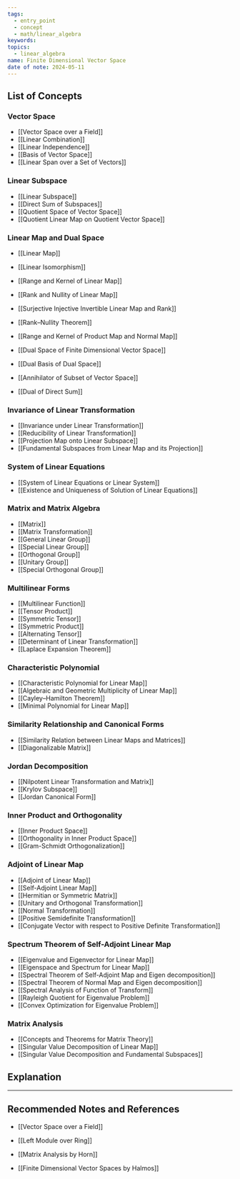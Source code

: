 ```yaml
---
tags:
  - entry_point
  - concept
  - math/linear_algebra
keywords: 
topics:
  - linear_algebra
name: Finite Dimensional Vector Space
date of note: 2024-05-11
---
```


##  List of Concepts

### Vector Space

- [[Vector Space over a Field]]
- [[Linear Combination]]
- [[Linear Independence]]
- [[Basis of Vector Space]]
- [[Linear Span over a Set of Vectors]]

### Linear Subspace

- [[Linear Subspace]]
- [[Direct Sum of Subspaces]]
- [[Quotient Space of Vector Space]]
- [[Quotient Linear Map on Quotient Vector Space]]


### Linear Map and Dual Space

- [[Linear Map]]
- [[Linear Isomorphism]]
- [[Range and Kernel of Linear Map]]
- [[Rank and Nullity of Linear Map]]
- [[Surjective Injective Invertible Linear Map and Rank]]
- [[Rank–Nullity Theorem]]
- [[Range and Kernel of Product Map and Normal Map]]

- [[Dual Space of Finite Dimensional Vector Space]]
- [[Dual Basis of Dual Space]]
- [[Annihilator of Subset of Vector Space]]
- [[Dual of Direct Sum]]


### Invariance of Linear Transformation

- [[Invariance under Linear Transformation]]
- [[Reducibility of Linear Transformation]]
- [[Projection Map onto Linear Subspace]]
- [[Fundamental Subspaces from Linear Map and its Projection]]

### System of Linear Equations

- [[System of Linear Equations or Linear System]]
- [[Existence and Uniqueness of Solution of Linear Equations]]


### Matrix and Matrix Algebra

- [[Matrix]]
- [[Matrix Transformation]]
- [[General Linear Group]]
- [[Special Linear Group]]
- [[Orthogonal Group]]
- [[Unitary Group]]
- [[Special Orthogonal Group]]

### Multilinear Forms

- [[Multilinear Function]]
- [[Tensor Product]]
- [[Symmetric Tensor]]
- [[Symmetric Product]]
- [[Alternating Tensor]]
- [[Determinant of Linear Transformation]]
- [[Laplace Expansion Theorem]]

### Characteristic Polynomial

- [[Characteristic Polynomial for Linear Map]]
- [[Algebraic and Geometric Multiplicity of Linear Map]]
- [[Cayley–Hamilton Theorem]]
- [[Minimal Polynomial for Linear Map]]

### Similarity Relationship and Canonical Forms

- [[Similarity Relation between Linear Maps and Matrices]]
- [[Diagonalizable Matrix]]


### Jordan Decomposition

- [[Nilpotent Linear Transformation and Matrix]]
- [[Krylov Subspace]]
- [[Jordan Canonical Form]]


### Inner Product and Orthogonality

- [[Inner Product Space]]
- [[Orthogonality in Inner Product Space]]
- [[Gram-Schmidt Orthogonalization]]


### Adjoint of Linear Map

- [[Adjoint of Linear Map]]
- [[Self-Adjoint Linear Map]]
- [[Hermitian or Symmetric Matrix]]
- [[Unitary and Orthogonal Transformation]]
- [[Normal Transformation]]
- [[Positive Semidefinite Transformation]]
- [[Conjugate Vector with respect to Positive Definite Transformation]]

### Spectrum Theorem of Self-Adjoint Linear Map

- [[Eigenvalue and Eigenvector for Linear Map]]
- [[Eigenspace and Spectrum for Linear Map]]
- [[Spectral Theorem of Self-Adjoint Map and Eigen decomposition]]
- [[Spectral Theorem of Normal Map and Eigen decomposition]]
- [[Spectral Analysis of Function of Transform]]
- [[Rayleigh Quotient for Eigenvalue Problem]]
- [[Convex Optimization for Eigenvalue Problem]]

### Matrix Analysis

- [[Concepts and Theorems for Matrix Theory]]
- [[Singular Value Decomposition of Linear Map]]
- [[Singular Value Decomposition and Fundamental Subspaces]]


## Explanation





-----------
##  Recommended Notes and References

- [[Vector Space over a Field]]
- [[Left Module over Ring]]


- [[Matrix Analysis by Horn]]
- [[Finite Dimensional Vector Spaces by Halmos]]